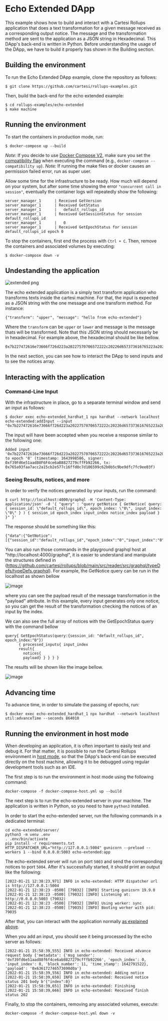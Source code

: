# Echo Extended DApp

This example shows how to build and interact with a Cartesi Rollups application that does a text transformation for a given message received as a corresponding output notice. The message and the transformation method are sent to the application as a JSON string in Hexadecimal. This DApp's back-end is written in Python. Before understanding the usage of the DApp, we have to build it properly has shown in the Building section.

## Building the environment

To run the Echo Extended DApp example, clone the repository as follows:

```shell
$ git clone https://github.com/cartesi/rollups-examples.git
```

Then, build the back-end for the echo extended example:

```shell
$ cd rollups-examples/echo-extended
$ make machine
```

## Running the environment

To start the containers in production mode, run:

```shell
$ docker-compose up --build
```

_Note:_ If you decide to use [Docker Compose V2](https://docs.docker.com/compose/cli-command/), make sure you set the [compatibility flag](https://docs.docker.com/compose/cli-command-compatibility/) when executing the command (e.g., `docker-compose --compatibility up`).
_Note:_ If running the make files or docker causes an permission failed error, run as super user.

Allow some time for the infrastructure to be ready.
How much will depend on your system, but after some time showing the error `"concurrent call in session"`, eventually the container logs will repeatedly show the following:

```shell
server_manager_1      | Received GetVersion
server_manager_1      | Received GetStatus
server_manager_1      |   default_rollups_id
server_manager_1      | Received GetSessionStatus for session default_rollups_id
server_manager_1      |   0
server_manager_1      | Received GetEpochStatus for session default_rollups_id epoch 0
```

To stop the containers, first end the process with `Ctrl + C`.
Then, remove the containers and associated volumes by executing:

```shell
$ docker-compose down -v
```
## Undestanding the application

![extended png](https://user-images.githubusercontent.com/28971291/153052821-84464852-92df-458d-b846-f5c5e23d1055.png)

The echo extended application is a simply text transform application who transforms texts inside the cartesi machine. For that, the input is expected as a JSON string with the one message and one transform method. For instance:
```
{"transform": "upper", "message": "hello from echo-extended"}
```
Where the `transform` can be `upper` or `lower` and message is the message thats will be transformed. Note that this JSON string should necessarly be in hexadecimal. For example above, the hexadecimal should be like bellow. 
```
0x7b227472616e73666f726d223a20227570706572222c20226d657373616765223a202268656c6c6f2066726f6d206563686f2d657874656e646564227d
```

In the next section, you can see how to interact the DApp to send inputs and to see the notices array.

## Interacting with the application

### Command-Line Input

With the infrastructure in place, go to a separate terminal window and send an input as follows:

```shell
$ docker exec echo-extended_hardhat_1 npx hardhat --network localhost echo-extended:addInput --input "0x7b227472616e73666f726d223a20227570706572222c20226d657373616765223a202268656c6c6f2066726f6d206563686f2d657874656e646564227d"
```

The input will have been accepted when you receive a response similar to the following one:

```shell
Added input '0x7b227472616e73666f726d223a20227570706572222c20226d657373616765223a202268656c6c6f2066726f6d206563686f2d657874656e646564227d' to epoch '0' (timestamp: 1643998586, signer: 0xf39Fd6e51aad88F6F4ce6aB8827279cffFb92266, tx: 0x765a93faa7acc2a15cb2e577c16ffd0c7d106599c62b0b5c9be9dfc7fc9ee03f)
```
### Seeing Results, notices, and more

In order to verify the notices generated by your inputs, run the command:

```shell
$ curl http://localhost:4000/graphql -H 'Content-Type: application/json' -d '{ "query" : "query getNotice { GetNotice( query: { session_id: \"default_rollups_id\", epoch_index: \"0\", input_index: \"0\" } ) { session_id epoch_index input_index notice_index payload } }" }'
```

The response should be something like this:

```shell
{"data":{"GetNotice":[{"session_id":"default_rollups_id","epoch_index":"0","input_index":"0","notice_index":"0","payload":"7b227472616e73666f726d223a20227570706572222c20226d657373616765223a202268656c6c6f2066726f6d206563686f2d657874656e646564227d"}]}}
```
You can also run those commands in the playground graphql host at "http://localhost:4000/graphql", it is easier to understand and manipulate the structures defined in (https://github.com/cartesi/rollups/blob/main/src/reader/src/graphql/typeDefs/typeDefs.graphql). For example, the GetNotice query can be run in the localhost as shown bellow

![image](https://user-images.githubusercontent.com/4421825/152856704-c0c33c13-f695-4d43-bec3-9b6e6cfb9d07.png)


where you can see the payload result of the message transformation in the "payload" attribute. In this example, every input generates only one notice, so you can get the result of the transformation checking the notices of an input by the index.

We can also see the full array of notices with the GetEpochStatus query with the command bellow

```shell
query{ GetEpochStatus(query:{session_id: "default_rollups_id", epoch_index:"0"})
      { processed_inputs{ input_index 
      result{
        notices{
        payload} } } } }
```

The results will be shown like the image bellow.

![image](https://user-images.githubusercontent.com/4421825/152856017-ac301f70-0dd6-42f2-af55-1312ce17ddd8.png)

## Advancing time

To advance time, in order to simulate the passing of epochs, run:

```shell
$ docker exec echo-extended_hardhat_1 npx hardhat --network localhost util:advanceTime --seconds 864010
```

## Running the environment in host mode

When developing an application, it is often important to easily test and debug it. For that matter, it is possible to run the Cartesi Rollups environment in [host mode](../README.md#host-mode), so that the DApp's back-end can be executed directly on the host machine, allowing it to be debugged using regular development tools such as an IDE.

The first step is to run the environment in host mode using the following command:

```shell
docker-compose -f docker-compose-host.yml up --build
```

The next step is to run the echo-extended server in your machine. The application is written in Python, so you need to have `python3` installed.

In order to start the echo-extended server, run the following commands in a dedicated terminal:

```shell
cd echo-extended/server/
python3 -m venv .env
. .env/bin/activate
pip install -r requirements.txt
HTTP_DISPATCHER_URL="http://127.0.0.1:5004" gunicorn --preload --workers 1 --bind 0.0.0.0:5003 echo-extended:app
```

The echo-extended server will run on port `5003` and send the corresponding notices to port `5004`. After it's successfully started, it should print an output like the following:

```
[2022-01-21 12:38:23,971] INFO in echo-extended: HTTP dispatcher url is http://127.0.0.1:5004
[2022-01-21 12:38:23 -0500] [79032] [INFO] Starting gunicorn 19.9.0
[2022-01-21 12:38:23 -0500] [79032] [INFO] Listening at: http://0.0.0.0:5003 (79032)
[2022-01-21 12:38:23 -0500] [79032] [INFO] Using worker: sync
[2022-01-21 12:38:23 -0500] [79035] [INFO] Booting worker with pid: 79035
```

After that, you can interact with the application normally [as explained above](#interacting-with-the-application).

When you add an input, you should see it being processed by the echo server as follows:

```shell
[2022-01-21 15:58:39,555] INFO in echo-extended: Received advance request body {'metadata': {'msg_sender': '0xf39fd6e51aad88f6f4ce6ab8827279cfffb92266', 'epoch_index': 0, 'input_index': 0, 'block_number': 11, 'time_stamp': 1642791522}, 'payload': '0x636172746573690d0a'}
[2022-01-21 15:58:39,556] INFO in echo-extended: Adding notice
[2022-01-21 15:58:39,650] INFO in echo-extended: Received notice status 201 body b'{"index":0}'
[2022-01-21 15:58:39,651] INFO in echo-extended: Finishing
[2022-01-21 15:58:39,666] INFO in echo-extended: Received finish status 202
```

Finally, to stop the containers, removing any associated volumes, execute:

```shell
docker-compose -f docker-compose-host.yml down -v
```
